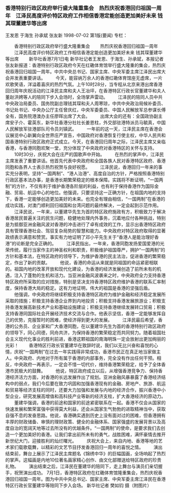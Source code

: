 ### 香港特别行政区政府举行盛大隆重集会　热烈庆祝香港回归祖国一周年　江泽民高度评价特区政府工作相信香港定能创造更加美好未来 钱其琛董建华等出席
王发恩  于海生  孙承斌  张友新
1998-07-02
第1版(要闻)
专栏：

　　香港特别行政区政府举行盛大隆重集会
　　热烈庆祝香港回归祖国一周年
　　江泽民高度评价特区政府工作相信香港定能创造更加美好未来  钱其琛董建华等出席
　　新华社香港7月1日电  新华社记者王发恩、于海生、孙承斌，本报记者张友新报道：香港特别行政区政府今天在红磡体育馆举行盛大隆重的集会，热烈庆祝香港回归祖国一周年。中共中央总书记、国家主席、中央军委主席江泽民出席大会并发表重要讲话。
　　今天，能容纳万余人的香港红磡体育馆座无虚席，一片欢歌笑语，洋溢着喜庆的热烈气氛。上午10时28分，当专程从北京来港出席香港回归周年庆祝活动的江泽民主席和夫人王冶坪，在香港特区行政长官董建华和夫人董赵洪娉等人的陪同下步入会场时，全场掌声雷动。
　　江泽民的陪同人员中共中央政治局委员、国务院副总理钱其琛和夫人周寒琼，中共中央政治局候补委员、书记处书记、中央办公厅主任曾庆红，中央军委委员、中国人民解放军总参谋长傅全有，国务院港澳办主任廖晖出席了大会。
　　出席大会的还有：全国政协副主席安子介、霍英东，新华社香港分社社长姜恩柱，外交部驻港特派员马毓真，中国人民解放军驻港部队司令员刘镇武。
　　一年前的这一天，江泽民主席在香港会议展览中心新翼向全世界庄严宣告，中国政府对香港恢复行使主权，中华人民共和国香港特别行政区政府正式成立。今天，在香港回归周年之际，江泽民主席又亲临香港，与香港同胞欢聚一堂，充分体现了中央政府对香港特区的关怀与支持。
　　10时30分，庆祝大会在庄严的国歌声中开始。
　　在热烈的掌声中，江泽民主席发表了重要讲话。他首先代表中央政府和全国各族人民对香港特区政府、香港同胞和各界人士表示热烈祝贺与良好祝愿。
　　江泽民说，香港回归一年来的事实充分表明，坚持“一国两制”、“港人治港”、高度自治的方针，严格按照香港特别行政区基本法办事，是香港长期繁荣稳定的根本保障。实践将不断证明，“一国两制”的方针，不仅有利于维护香港各阶层的利益，也有利于保持香港作为国际金融、贸易、航运中心的地位。他强调，只要坚持这一正确方针，在祖国内地的支持下，香港一定能够创造更加美好的未来。也完全有理由相信，“一国两制”在香港的成功实践，对澳门顺利回归祖国和台湾问题的最终解决，一定会起到示范作用。
　　江泽民说，一年来，以董建华先生为首的特区政府施政有方，积极致力于解决香港居民普遍关注的民生问题，稳健地处理内外事务，沉着地应付各种挑战，特别是为抵御亚洲金融风波对香港的冲击进行了卓有成效的工作，显示出香港特区政府具有管理香港社会、驾驭复杂局势的智慧和能力。中央政府对特区政府取得的显著政绩表示满意和赞赏。事实有力地证明了邓小平先生关于“香港人是能治理好香港”的论断是完全正确的。
　　江泽民指出，一年来，香港同胞发扬爱国爱港的光荣传统，履行当家作主的神圣权利和职责，积极维护祖国尊严，拥护“一国两制”的方针和基本法，在特区政府的领导下，为维护香港的民主法治，促进香港的繁荣稳定，作出了新的贡献。
　　他说，香港的命运从来就是同祖国的命运紧密相联的。祖国内地的改革开放和现代化建设，为香港的经济发展创造了前所未有的机遇，注入了蓬勃的生机和活力。当亚洲金融风波袭来之时，中央政府全力支持香港特区政府所采取的应对措施，特别是坚决支持香港特区政府维护香港的联系汇率制度，保持香港大局的稳定。这有力地证明，伟大的祖国是香港的坚强后盾。
　　他强调，中央政府将继续积极支持香港特区政府为维护金融和经济稳定发展所采取的措施；积极支持香港企业界到内地投资；积极支持香港发展旅游业；积极支持香港发展高新技术产业和基础设施建设；积极支持香港继续发展转口贸易；积极支持香港同国际社会开展经济技术交流与合作。他表示坚信，香港一定能够发挥自己的优势，克服暂时的困难，使经济得到更大的发展。
　　江泽民最后希望，香港的公务员、企业家和广大香港同胞，在以董建华先生为首的香港特别行政区政府的领导下，同心同德，同舟共济，为保持香港的繁荣稳定而共同努力。随着祖国社会主义现代化事业的胜利前进，香港这颗祖国的南海明珠一定会放射出更加绚丽的光彩！
　　香港特区行政长官董建华在致辞时说，我们以无比兴奋和喜悦的心情，庆祝“一国两制”在过去一年实践得非常成功，香港市民正在真正地当家做主人。中央政府、内地对于所有属于香港的内部事务，完全没有作出任何干预。相反，中央政府一再表示，一定会不惜一切代价，维持香港繁荣稳定，给予了全体香港市民极大的鼓舞。
　　他说，特区政府成立以后，从增强香港竞争力、保持香港经济活力方面，对香港的长远发展作出了规划。亚洲金融风暴暴露了香港经济结构中的弱点，我们今后要在致力巩固和加强香港现有的金融、房地产、旅游、航运和贸易等经济支柱的同时，还要大力加强和发展与内地的经济合作，振兴香港中小型企业，研究发展高增值和高科技产业等新的经济支柱，扩大香港经济的原动力。
　　董建华强调，香港的前途和国家的前途紧密联系在一起。香港不仅会从国家的快速发展和繁荣富强中获得莫大利益，还会从国家生气勃勃的进取精神当中，获取自强不息的发奋思路。他说，香港确实遇到历史上没有面对过的困难，但香港拥有丰厚的财政储备、审慎的理财政策、健全的金融体系、国家强盛的发展背景以及高度自治的宽阔天地等过去所没有的优越条件。“一国两制”的使命，是要求我们去创造一个更加美好的香港。让我们拿出前所未有的勇气，战胜困难，满怀豪情去推开新世纪大门，迎接胜利的灿烂曙光。
　　庆祝大会上，来自内地、香港等地的艺术家们载歌载舞，以精彩的文艺节目抒发香港回归一周年的喜悦之情。
　　演出结束前，舞台上展示了江泽民主席题名《锦绣中华》的巨幅国画，全场响起了热烈的掌声。这幅画是内地10位著名画家精心创作、由文化部赠送给特区政府的珍贵礼物。
　　演出结束之后，江泽民在董建华的陪同下，走上舞台与演员们亲切握手，祝贺演出成功。
    7月1日，香港特区政府在红磡体育馆隆重集会，热烈庆祝香港回归祖国一周年。图为中共中央总书记、国家主席、中央军委主席江泽民在香港特区行政长官董建华等陪同下步入会场。 新华社记者  樊如钧 摄（附图片）
